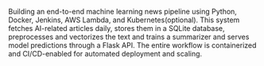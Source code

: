 Building an end-to-end machine learning news pipeline using Python, Docker, Jenkins, AWS Lambda, and Kubernetes(optional). This system fetches AI-related articles daily, stores them in a SQLite database, preprocesses and vectorizes the text and trains a summarizer and serves model predictions through a Flask API. The entire workflow is containerized and CI/CD-enabled for automated deployment and scaling.